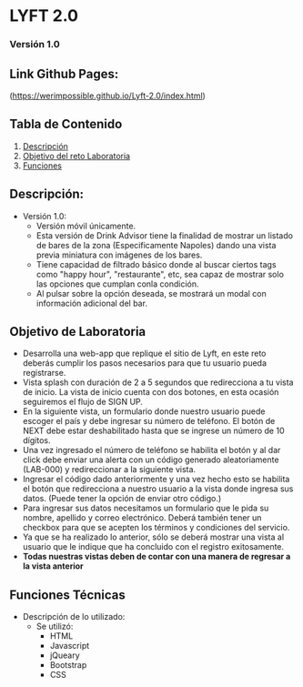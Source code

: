 # LYFT 2.0 # 
### Versión 1.0
## Link Github Pages: ##
(https://werimpossible.github.io/Lyft-2.0/index.html)

## Tabla de Contenido
1. [Descripción](#descripcion)
2. [Objetivo del reto Laboratoria](#objetivo)
3. [Funciones](#funciones)



## <a name="descripcion"></a> Descripción: ##
- Versión 1.0:
    - Versión móvil únicamente.
    - Esta versión de Drink Advisor tiene la finalidad de mostrar un listado de bares de la zona (Especificamente Napoles) dando una vista previa miniatura con imágenes de los bares.
    - Tiene capacidad de filtrado básico donde al buscar ciertos tags como "happy hour", "restaurante", etc, sea capaz de mostrar solo las opciones que cumplan conla condición.
    - Al pulsar sobre la opción deseada, se mostrará un modal con información adicional del bar.
    
## <a name="objetivo"></a> Objetivo de Laboratoria ##
- Desarrolla una web-app que replique el sitio de Lyft, en este reto deberás cumplir los pasos necesarios para que tu usuario pueda registrarse.
- Vista splash con duración de 2 a 5 segundos que redirecciona a tu vista de inicio. La vista de inicio cuenta con dos botones, en esta ocasión seguiremos el flujo de SIGN UP. 
- En la siguiente vista, un formulario donde nuestro usuario puede escoger el país y debe ingresar su número de teléfono. El botón de NEXT debe estar deshabilitado hasta que se ingrese un número de 10 dígitos. 
- Una vez ingresado el número de teléfono se habilita el botón y al dar click debe enviar una alerta con un código generado aleatoriamente (LAB-000) y redireccionar a la siguiente vista. 
- Ingresar el código dado anteriormente y una vez hecho esto se habilita el botón que redirecciona a nuestro usuario a la vista donde ingresa sus datos. (Puede tener la opción de enviar otro código.) 
- Para ingresar sus datos necesitamos un formulario que le pida su nombre, apellido y correo electrónico. Deberá también tener un checkbox para que se acepten los términos y condiciones del servicio. 
- Ya que se ha realizado lo anterior, sólo se deberá mostrar una vista al usuario que le indique que ha concluido con el registro exitosamente.
- **Todas nuestras vistas deben de contar con una manera de regresar a la vista anterior**

## <a name="funciones"></a> Funciones Técnicas <a name="funciones"></a>
- Descripción de lo utilizado:
    - Se utilizó:
        - HTML
        - Javascript
        - jQueary
        - Bootstrap
        - CSS
